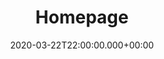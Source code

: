 ---
layout: blocks
title: Homepage
date: 2020-03-22T22:00:00.000+00:00
page_sections:
- template: navigation-header
  block: header-1
  logo: "/uploads/2020/03/27/corona.png"
  navigation:
  - link: "/"
    link_text: Home
  - link: "#about"
    link_text: About
  - link: /faqs.html
    link_text: FAQs
  - link: "/register_info.html"
    link_text: "Registration Guide"
  - link: https://phidatalab.org
    link_text: Team
- template: title
  block: hero-1
  heading: Enrolment and Registration Guide
- template: content-feature
  block: feature-1
  media_alignment: Left
  headline: 1. Download & install the app
  content: You can find links to the app for Apple or Android devices below or on the homepage of this site.
  cta:
    enabled: true
    url: https://play.google.com/store/apps/details?id=org.phidatalab.masssci
    button_text: Download for Android
  image:
    image: "/uploads/2020/04/01/covid_app_fitbit_sym2.png"
    alt_text: Powered by Mass Science App and Fitbit
  cta2:
    enabled: true
    url: https://apps.apple.com/us/app/mass-science/id1511915099
    button_text: Download for iOS
  media:
    image: 'uploads/2020/04/08/download-app-buttons.png'
    alt_text: 'App download buttons on the website homepage'
- template: content-feature
  block: feature-1
  media_alignment: Left
  headline: 2. Enrol in the study
  content: On the app, select "Enrol Now" and read the study information and key points.
  media:
    image: 'uploads/2020/04/08/Screenshot_20200408-210917.jpg'
    alt_text: 'App login and enrolment screen'
- template: content-feature
  block: feature-1
  media_alignment: Left
  headline: '3. Consent'
  content: 'If you wish to participate, you should consent to the items that you agree to on this screen. You are not required to agree to all of the points to participate; the last two are optional'
  media:
    image: 'uploads/2020/04/08/Screenshot_20200408-211039.jpg'
    alt_text: 'App enrolment consent screen'
- template: content-feature
  block: feature-1
  media_alignment: Left
  headline: '4. Personal details'
  content: ''
  media:
    image: ''
    alt_text: ''
- template: content-feature
  block: feature-1
  media_alignment: Left
  headline: '5. Create an account'
  content: 'Sign up with an email address to create your account. Providing your email will allow you to recover your account and will allow us to email you regarding the study.' 
  media:
    image: 'uploads/2020/04/08/Screenshot_20200408-211058.jpg'
    alt_text: 'App account registration screen'

---